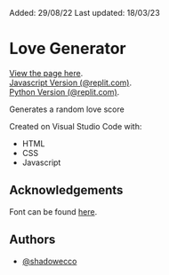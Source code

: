 Added: 29/08/22
Last updated: 18/03/23

# Love Generator

[View the page here](https://shadowecco.github.io/projects/web/love-generator-web).<br />
[Javascript Version (@replit.com)](https://replit.com/@HelenYates/Love-Generator).<br />
[Python Version (@replit.com)](https://replit.com/@HelenYates/5-Love-Generator).<br />


Generates a random love score

Created on Visual Studio Code with:

- HTML
- CSS
- Javascript


## Acknowledgements

Font can be found [here](https://www.1001fonts.com/ladybug-love-demo-font.html).


## Authors

- [@shadowecco](https://www.github.com/shadowecco)
